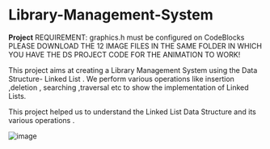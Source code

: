 # Library-Management-System
**Project**
REQUIREMENT: graphics.h must be configured on CodeBlocks
PLEASE DOWNLOAD THE 12 IMAGE FILES IN THE SAME FOLDER IN WHICH YOU HAVE THE DS PROJECT CODE FOR THE ANIMATION TO WORK!


This project aims at creating a Library Management System using the Data Structure- Linked List . We perform various operations like insertion ,deletion , searching ,traversal etc to show the implementation of Linked Lists.


This project helped us to understand the Linked List Data Structure and its various operations .

![image](https://user-images.githubusercontent.com/73870998/101283017-3a0bba00-37fe-11eb-8860-b5fe58467fe9.png)
